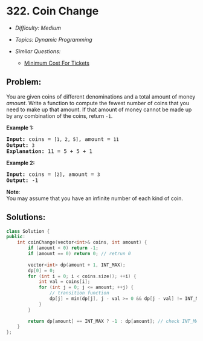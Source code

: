 # 322. Coin Change

* *Difficulty: Medium*

* *Topics: Dynamic Programming*

* *Similar Questions:*

  * [Minimum Cost For Tickets](minimum-cost-for-tickets.md)

## Problem:

<p>You are given coins of different denominations and a total amount of money <i>amount</i>. Write a function to compute the fewest number of coins that you need to make up that amount. If that amount of money cannot be made up by any combination of the coins, return <code>-1</code>.</p>

<p><b>Example 1:</b></p>

<pre>
<strong>Input: </strong>coins = <code>[1, 2, 5]</code>, amount = <code>11</code>
<strong>Output: </strong><code>3</code> 
<strong>Explanation:</strong> 11 = 5 + 5 + 1</pre>

<p><b>Example 2:</b></p>

<pre>
<strong>Input: </strong>coins = <code>[2]</code>, amount = <code>3</code>
<strong>Output: </strong>-1
</pre>

<p><b>Note</b>:<br />
You may assume that you have an infinite number of each kind of coin.</p>

## Solutions:

```c++
class Solution {
public:
    int coinChange(vector<int>& coins, int amount) {
        if (amount < 0) return -1;
        if (amount == 0) return 0; // retrun 0
        
        vector<int> dp(amount + 1, INT_MAX);
        dp[0] = 0;
        for (int i = 0; i < coins.size(); ++i) {
            int val = coins[i];
            for (int j = 0; j <= amount; ++j) {
                // transition function
                dp[j] = min(dp[j], j - val >= 0 && dp[j - val] != INT_MAX ? 1 + dp[j - val] : INT_MAX); // check INT_MAX
            }
        }
        
        return dp[amount] == INT_MAX ? -1 : dp[amount]; // check INT_MAX
    }
};
```
